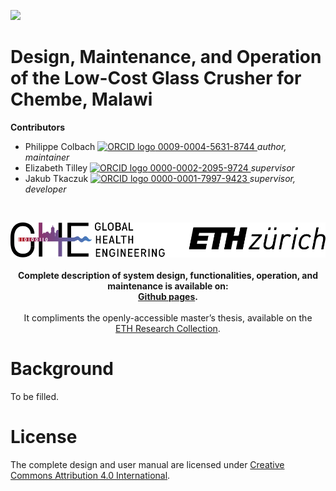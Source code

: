 <!-- badges: start -->
[![](https://img.shields.io/badge/License-CC_BY_4.0-lightgrey.svg)](https://creativecommons.org/licenses/by/4.0/)
<!-- badges: end -->

<h1> Design, Maintenance, and Operation of the Low-Cost Glass Crusher for Chembe, Malawi </h1>

<b>Contributors</b>  
- Philippe Colbach <a href="https://orcid.org/0009-0004-5631-8744">
<img alt="ORCID logo" src="https://info.orcid.org/wp-content/uploads/2019/11/orcid_16x16.png" width="16" height="16" /> 0009-0004-5631-8744
</a> *author, maintainer*  
- Elizabeth Tilley <a href="https://orcid.org/0000-0002-2095-9724">
<img alt="ORCID logo" src="https://info.orcid.org/wp-content/uploads/2019/11/orcid_16x16.png" width="16" height="16" /> 0000-0002-2095-9724
</a> *supervisor*  
- Jakub Tkaczuk <a href="https://orcid.org/0000-0001-7997-9423">
<img alt="ORCID logo" src="https://info.orcid.org/wp-content/uploads/2019/11/orcid_16x16.png" width="16" height="16" /> 0000-0001-7997-9423
</a> *supervisor, developer*  

<br>
<p align="middle"> 
<img src="img/ETH_GHE_logo.svg" width=600>
<br><br>
<b>Complete description of system design, functionalities, operation, and maintenance is available on:<br \>
<a href="https://global-health-engineering.github.io/glass-crusher-design/">Github pages</a>.
</b>
<br><br>
It compliments the openly-accessible master’s thesis, available on the<br \>  
<a href="TO_BE_FILLED">ETH Research Collection</a>.
</p>

# Background

To be filled.

# License

The complete design and user manual are licensed under [Creative Commons Attribution 4.0 International](https://github.com/Global-Health-Engineering/glass-crusher-design/blob/main/LICENSE.md).